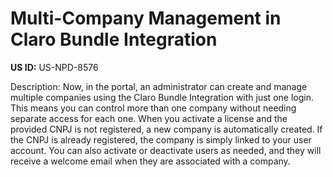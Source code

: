 # Multi-Company Management in Claro Bundle Integration

**US ID:** US-NPD-8576

Description: Now, in the portal, an administrator can create and manage multiple companies using the Claro Bundle Integration with just one login. This means you can control more than one company without needing separate access for each one. When you activate a license and the provided CNPJ is not registered, a new company is automatically created. If the CNPJ is already registered, the company is simply linked to your user account. You can also activate or deactivate users as needed, and they will receive a welcome email when they are associated with a company.